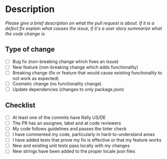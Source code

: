 # Description

_Please give a brief description on what the pull request is about. If it is a defect fix explain what causes the issue, if it's a user story summarize what the code change is._

## Type of change
- [ ] Bug fix (non-breaking change which fixes an issue)
- [ ] New feature (non-breaking change which adds functionality)
- [ ] Breaking change (fix or feature that would cause existing functionality to not work as expected)
- [ ] Cosmetic change (no functionality change)
- [ ] Update dependencies (changes to only package.json)

## Checklist
- [ ] At least one of the commits have Rally US/DE
- [ ] The PR has an assignee, label and at code reviewers
- [ ] My code follows guidelines and passes the linter check
- [ ] I have commented my code, particularly in hard-to-understand areas
- [ ] I have added tests that prove my fix is effective or that my feature works
- [ ] New and existing unit tests pass locally with my changes
- [ ] New strings have been added to the proper locale json files
